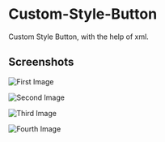 Custom-Style-Button
===================

Custom Style Button, with the help of xml.


Screenshots 
-

![First Image](https://dl-web.dropbox.com/get/github/device-2013-12-21-120915.png?w=AADY-ZUQ09jAaHlntTdxSmglAmxmkVDm27SNY57PxCdT6g)

![Second Image](https://dl-web.dropbox.com/get/github/device-2013-12-21-120915.png?w=AADY-ZUQ09jAaHlntTdxSmglAmxmkVDm27SNY57PxCdT6g)

![Third Image](https://dl-web.dropbox.com/get/github/device-2013-12-21-120915.png?w=AADY-ZUQ09jAaHlntTdxSmglAmxmkVDm27SNY57PxCdT6g)

![Fourth Image](https://dl-web.dropbox.com/get/github/device-2013-12-21-120915.png?w=AADY-ZUQ09jAaHlntTdxSmglAmxmkVDm27SNY57PxCdT6g)
